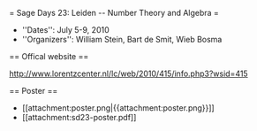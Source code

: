 = Sage Days 23: Leiden -- Number Theory and Algebra =

 * ''Dates'': July 5-9, 2010
 * ''Organizers'': William Stein, Bart de Smit, Wieb Bosma

== Offical website ==

http://www.lorentzcenter.nl/lc/web/2010/415/info.php3?wsid=415

== Poster ==
 
  * [[attachment:poster.png|{{attachment:poster.png}}]]
  * [[attachment:sd23-poster.pdf]]
